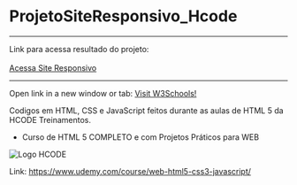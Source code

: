 # ProjetoSiteResponsivo_Hcode

<hr>

Link para acessa resultado do projeto:
<br>
<br>
<a href="https://miltonferreira.github.io/ProjetoSiteResponsivo_Hcode/" target="_blank">Acessa Site Responsivo</a>
<hr>

<p>Open link in a new window or tab: <a href="https://www.w3schools.com" target="_blank">Visit W3Schools!</a></p>

Codigos em HTML, CSS e JavaScript feitos durante as aulas de HTML 5 da HCODE Treinamentos.

- Curso de HTML 5 COMPLETO e com Projetos Práticos para WEB

<image src="https://avatars1.githubusercontent.com/u/17248991?s=200&v=4" alt="Logo HCODE">

Link: https://www.udemy.com/course/web-html5-css3-javascript/
